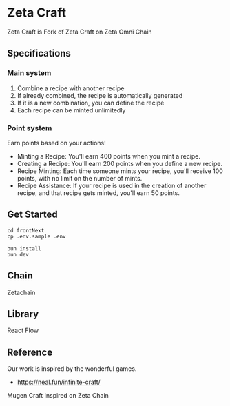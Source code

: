 # Zeta Craft

Zeta Craft is Fork of Zeta Craft on Zeta Omni Chain


## Specifications

### Main system
1. Combine a recipe with another recipe
2. If already combined, the recipe is automatically generated
3. If it is a new combination, you can define the recipe
4. Each recipe can be minted unlimitedly 

### Point system
Earn points based on your actions! 
- Minting a Recipe: You'll earn 400 points when you mint a recipe.
- Creating a Recipe: You'll earn 200 points when you define a new recipe.
- Recipe Minting: Each time someone mints your recipe, you'll receive 100 points, with no limit on the number of mints.
- Recipe Assistance: If your recipe is used in the creation of another recipe, and that recipe gets minted, you'll earn 50 points.

## Get Started

```
cd frontNext
cp .env.sample .env
```

```
bun install
bun dev
```
## Chain
Zetachain
## Library
React Flow

## Reference
Our work is inspired by the wonderful games.
- https://neal.fun/infinite-craft/

Mugen Craft Inspired on Zeta Chain
